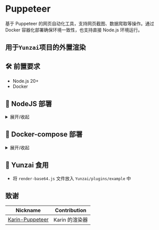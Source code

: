 # Puppeteer

基于 Puppeteer 的网页自动化工具，支持网页截图、数据爬取等操作。通过 Docker 容器化部署确保环境一致性，也支持直接 Node.js 环境运行。

## 用于`Yunzai`项目的外置渲染

## 🛠 前置要求

- Node.js 20+
- Docker

## 🚀 NodeJS 部署

<details>
  <summary>展开/收起</summary>

### 1. 克隆仓库

```bash
git clone https://github.com/Lovely-02/puppeteer
```

### 2. 进入项目目录

```bash
cd puppeteer
```

### 3. 安装依赖

```bash
pnpm install
```

### 4. 启动项目

```bash
node .
```

</details>

## 🚀 Docker-compose 部署

<details>
  <summary>展开/收起</summary>

### 1. 克隆仓库

```bash
git clone https://github.com/Lovely-02/puppeteer
```

### 2. 进入项目目录

```bash
cd puppeteer
```

- 修改 `docker-compose.yml` 文件中的 `volumes` 为你的 `Yunzai` 地址 `！！！绝对路径`

### 3. 构建镜像

```bash
docker compose up -d
```

</details>

## 🚀 Yunzai 食用

- 将 `render-base64.js` 文件放入 `Yunzai/plugins/example` 中

## 致谢

|                        Nickname                         | Contribution   |
| :-----------------------------------------------------: | -------------- |
| [Karin-Puppeteer](https://github.com/KarinJS/puppeteer) | Karin 的渲染器 |
